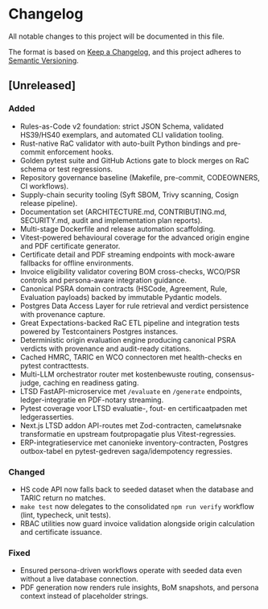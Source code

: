 # Changelog
All notable changes to this project will be documented in this file.

The format is based on [Keep a Changelog](https://keepachangelog.com/en/1.1.0/),
and this project adheres to [Semantic Versioning](https://semver.org/spec/v2.0.0.html).

## [Unreleased]
### Added
- Rules-as-Code v2 foundation: strict JSON Schema, validated HS39/HS40 exemplars, and automated CLI validation tooling.
- Rust-native RaC validator with auto-built Python bindings and pre-commit enforcement hooks.
- Golden pytest suite and GitHub Actions gate to block merges on RaC schema or test regressions.
- Repository governance baseline (Makefile, pre-commit, CODEOWNERS, CI workflows).
- Supply-chain security tooling (Syft SBOM, Trivy scanning, Cosign release pipeline).
- Documentation set (ARCHITECTURE.md, CONTRIBUTING.md, SECURITY.md, audit and implementation plan reports).
- Multi-stage Dockerfile and release automation scaffolding.
- Vitest-powered behavioural coverage for the advanced origin engine and PDF certificate generator.
- Certificate detail and PDF streaming endpoints with mock-aware fallbacks for offline environments.
- Invoice eligibility validator covering BOM cross-checks, WCO/PSR controls and persona-aware integration guidance.
- Canonical PSRA domain contracts (HSCode, Agreement, Rule, Evaluation payloads) backed by immutable Pydantic models.
- Postgres Data Access Layer for rule retrieval and verdict persistence with provenance capture.
- Great Expectations-backed RaC ETL pipeline and integration tests powered by Testcontainers Postgres instances.
- Deterministic origin evaluation engine producing canonical PSRA verdicts with provenance and audit-ready citations.
- Cached HMRC, TARIC en WCO connectoren met health-checks en pytest contracttests.
- Multi-LLM orchestrator router met kostenbewuste routing, consensus-judge, caching en readiness gating.
- LTSD FastAPI-microservice met `/evaluate` en `/generate` endpoints, ledger-integratie en PDF-notary streaming.
- Pytest coverage voor LTSD evaluatie-, fout- en certificaatpaden met ledgerasserties.
- Next.js LTSD addon API-routes met Zod-contracten, camel⇄snake transformatie en upstream foutpropagatie plus Vitest-regressies.
- ERP-integratieservice met canonieke inventory-contracten, Postgres outbox-tabel en pytest-gedreven saga/idempotency regressies.

### Changed
- HS code API now falls back to seeded dataset when the database and TARIC return no matches.
- `make test` now delegates to the consolidated `npm run verify` workflow (lint, typecheck, unit tests).
- RBAC utilities now guard invoice validation alongside origin calculation and certificate issuance.

### Fixed
- Ensured persona-driven workflows operate with seeded data even without a live database connection.
- PDF generation now renders rule insights, BoM snapshots, and persona context instead of placeholder strings.

